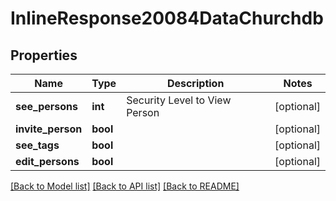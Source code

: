 # InlineResponse20084DataChurchdb

## Properties
Name | Type | Description | Notes
------------ | ------------- | ------------- | -------------
**see_persons** | **int** | Security Level to View Person | [optional] 
**invite_person** | **bool** |  | [optional] 
**see_tags** | **bool** |  | [optional] 
**edit_persons** | **bool** |  | [optional] 

[[Back to Model list]](../../README.md#documentation-for-models) [[Back to API list]](../../README.md#documentation-for-api-endpoints) [[Back to README]](../../README.md)

